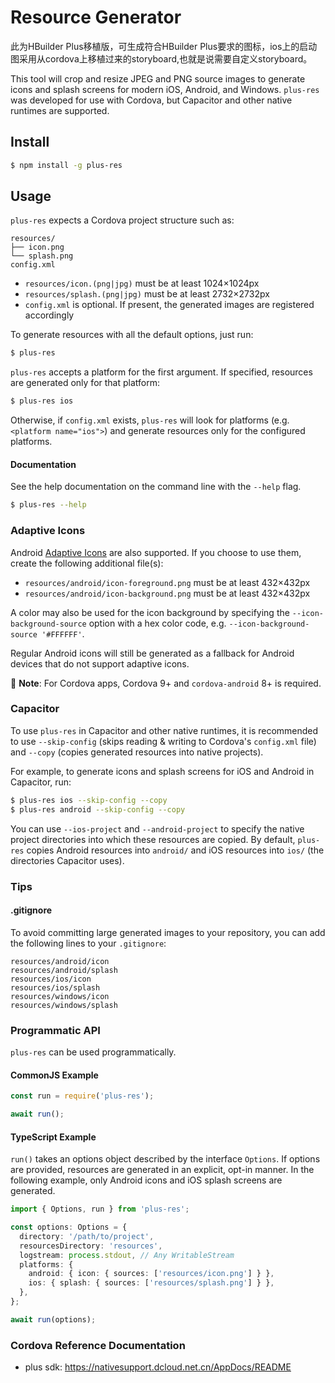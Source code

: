 # Resource Generator
此为HBuilder Plus移植版，可生成符合HBuilder Plus要求的图标，ios上的启动图采用从cordova上移植过来的storyboard,也就是说需要自定义storyboard。

This tool will crop and resize JPEG and PNG source images to generate icons and splash screens for modern iOS, Android, and Windows. `plus-res` was developed for use with Cordova, but Capacitor and other native runtimes are supported.

## Install

```bash
$ npm install -g plus-res
```

## Usage

`plus-res` expects a Cordova project structure such as:

```
resources/
├── icon.png
└── splash.png
config.xml
```

* `resources/icon.(png|jpg)` must be at least 1024×1024px
* `resources/splash.(png|jpg)` must be at least 2732×2732px
* `config.xml` is optional. If present, the generated images are registered accordingly

To generate resources with all the default options, just run:

```bash
$ plus-res
```

`plus-res` accepts a platform for the first argument. If specified, resources are generated only for that platform:

```bash
$ plus-res ios
```

Otherwise, if `config.xml` exists, `plus-res` will look for platforms (e.g. `<platform name="ios">`) and generate resources only for the configured platforms.

#### Documentation

See the help documentation on the command line with the `--help` flag.

```bash
$ plus-res --help
```

### Adaptive Icons

Android [Adaptive Icons](https://developer.android.com/guide/practices/ui_guidelines/icon_design_adaptive) are also supported. If you choose to use them, create the following additional file(s):

* `resources/android/icon-foreground.png` must be at least 432×432px
* `resources/android/icon-background.png` must be at least 432×432px

A color may also be used for the icon background by specifying the `--icon-background-source` option with a hex color code, e.g. `--icon-background-source '#FFFFFF'`.

Regular Android icons will still be generated as a fallback for Android devices that do not support adaptive icons.

:memo: **Note**: For Cordova apps, Cordova 9+ and `cordova-android` 8+ is required.

### Capacitor

To use `plus-res` in Capacitor and other native runtimes, it is recommended to use `--skip-config` (skips reading & writing to Cordova's `config.xml` file) and `--copy` (copies generated resources into native projects).

For example, to generate icons and splash screens for iOS and Android in Capacitor, run:

```bash
$ plus-res ios --skip-config --copy
$ plus-res android --skip-config --copy
```

You can use `--ios-project` and `--android-project` to specify the native project directories into which these resources are copied. By default, `plus-res` copies Android resources into `android/` and iOS resources into `ios/` (the directories Capacitor uses).

### Tips

#### .gitignore

To avoid committing large generated images to your repository, you can add the
following lines to your `.gitignore`:

```
resources/android/icon
resources/android/splash
resources/ios/icon
resources/ios/splash
resources/windows/icon
resources/windows/splash
```

### Programmatic API

`plus-res` can be used programmatically.

#### CommonJS Example

```js
const run = require('plus-res');

await run();
```

#### TypeScript Example

`run()` takes an options object described by the interface `Options`. If options are provided, resources are generated in an explicit, opt-in manner. In the following example, only Android icons and iOS splash screens are generated.

```ts
import { Options, run } from 'plus-res';

const options: Options = {
  directory: '/path/to/project',
  resourcesDirectory: 'resources',
  logstream: process.stdout, // Any WritableStream
  platforms: {
    android: { icon: { sources: ['resources/icon.png'] } },
    ios: { splash: { sources: ['resources/splash.png'] } },
  },
};

await run(options);
```

### Cordova Reference Documentation

- plus sdk: https://nativesupport.dcloud.net.cn/AppDocs/README
